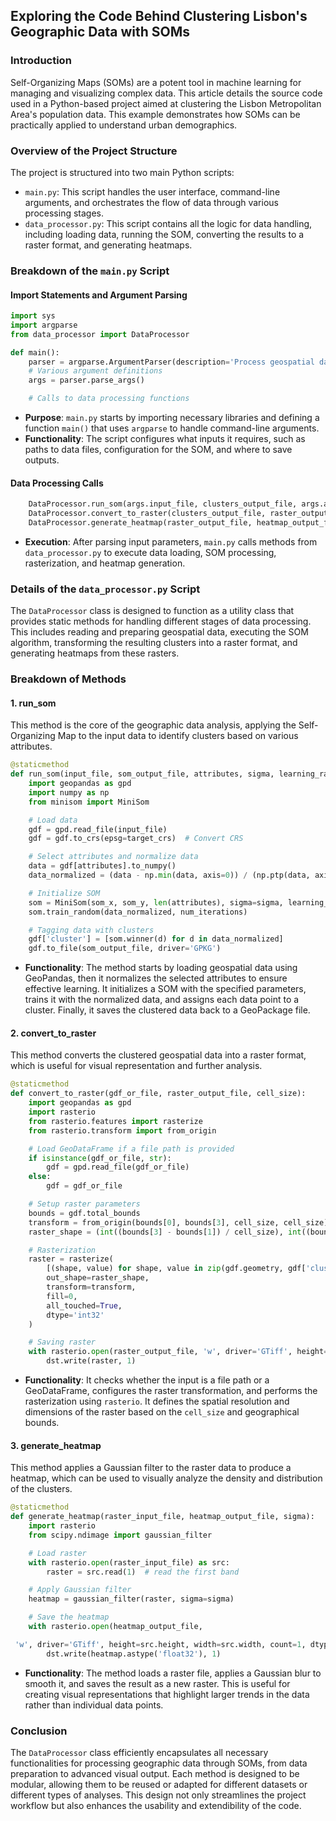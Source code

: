 ## **Exploring the Code Behind Clustering Lisbon's Geographic Data with SOMs**

### **Introduction**

Self-Organizing Maps (SOMs) are a potent tool in machine learning for managing and visualizing complex data. This article details the source code used in a Python-based project aimed at clustering the Lisbon Metropolitan Area's population data. This example demonstrates how SOMs can be practically applied to understand urban demographics.

### **Overview of the Project Structure**

The project is structured into two main Python scripts:

- `main.py`: This script handles the user interface, command-line arguments, and orchestrates the flow of data through various processing stages.
- `data_processor.py`: This script contains all the logic for data handling, including loading data, running the SOM, converting the results to a raster format, and generating heatmaps.

### **Breakdown of the `main.py` Script**

#### **Import Statements and Argument Parsing**

```python
import sys
import argparse
from data_processor import DataProcessor

def main():
    parser = argparse.ArgumentParser(description='Process geospatial data using a Self-Organizing Map (SOM).')
    # Various argument definitions
    args = parser.parse_args()

    # Calls to data processing functions
```

- **Purpose**: `main.py` starts by importing necessary libraries and defining a function `main()` that uses `argparse` to handle command-line arguments.
- **Functionality**: The script configures what inputs it requires, such as paths to data files, configuration for the SOM, and where to save outputs.

#### **Data Processing Calls**

```python
    DataProcessor.run_som(args.input_file, clusters_output_file, args.attributes, args.sigma, args.cell_size, args.som_x, args.som_y, args.num_iterations, args.crs)
    DataProcessor.convert_to_raster(clusters_output_file, raster_output_file, args.cell_size)
    DataProcessor.generate_heatmap(raster_output_file, heatmap_output_file, args.sigma)
```

- **Execution**: After parsing input parameters, `main.py` calls methods from `data_processor.py` to execute data loading, SOM processing, rasterization, and heatmap generation.

### **Details of the `data_processor.py` Script**

The `DataProcessor` class is designed to function as a utility class that provides static methods for handling different stages of data processing. This includes reading and preparing geospatial data, executing the SOM algorithm, transforming the resulting clusters into a raster format, and generating heatmaps from these rasters.

### Breakdown of Methods

#### 1. **run_som**
This method is the core of the geographic data analysis, applying the Self-Organizing Map to the input data to identify clusters based on various attributes.

```python
@staticmethod
def run_som(input_file, som_output_file, attributes, sigma, learning_rate, som_x, som_y, num_iterations, target_crs):
    import geopandas as gpd
    import numpy as np
    from minisom import MiniSom

    # Load data
    gdf = gpd.read_file(input_file)
    gdf = gdf.to_crs(epsg=target_crs)  # Convert CRS

    # Select attributes and normalize data
    data = gdf[attributes].to_numpy()
    data_normalized = (data - np.min(data, axis=0)) / (np.ptp(data, axis=0))

    # Initialize SOM
    som = MiniSom(som_x, som_y, len(attributes), sigma=sigma, learning_rate=learning_rate)
    som.train_random(data_normalized, num_iterations)

    # Tagging data with clusters
    gdf['cluster'] = [som.winner(d) for d in data_normalized]
    gdf.to_file(som_output_file, driver='GPKG')
```

- **Functionality**: The method starts by loading geospatial data using GeoPandas, then it normalizes the selected attributes to ensure effective learning. It initializes a SOM with the specified parameters, trains it with the normalized data, and assigns each data point to a cluster. Finally, it saves the clustered data back to a GeoPackage file.

#### 2. **convert_to_raster**
This method converts the clustered geospatial data into a raster format, which is useful for visual representation and further analysis.

```python
@staticmethod
def convert_to_raster(gdf_or_file, raster_output_file, cell_size):
    import geopandas as gpd
    import rasterio
    from rasterio.features import rasterize
    from rasterio.transform import from_origin

    # Load GeoDataFrame if a file path is provided
    if isinstance(gdf_or_file, str):
        gdf = gpd.read_file(gdf_or_file)
    else:
        gdf = gdf_or_file

    # Setup raster parameters
    bounds = gdf.total_bounds
    transform = from_origin(bounds[0], bounds[3], cell_size, cell_size)
    raster_shape = (int((bounds[3] - bounds[1]) / cell_size), int((bounds[2] - bounds[0]) / cell_size))

    # Rasterization
    raster = rasterize(
        [(shape, value) for shape, value in zip(gdf.geometry, gdf['cluster'])],
        out_shape=raster_shape,
        transform=transform,
        fill=0,
        all_touched=True,
        dtype='int32'
    )

    # Saving raster
    with rasterio.open(raster_output_file, 'w', driver='GTiff', height=raster_shape[0], width=raster_shape[1], count=1, dtype='int32', crs=gdf.crs, transform=transform) as dst:
        dst.write(raster, 1)
```

- **Functionality**: It checks whether the input is a file path or a GeoDataFrame, configures the raster transformation, and performs the rasterization using `rasterio`. It defines the spatial resolution and dimensions of the raster based on the `cell_size` and geographical bounds.

#### 3. **generate_heatmap**
This method applies a Gaussian filter to the raster data to produce a heatmap, which can be used to visually analyze the density and distribution of the clusters.

```python
@staticmethod
def generate_heatmap(raster_input_file, heatmap_output_file, sigma):
    import rasterio
    from scipy.ndimage import gaussian_filter

    # Load raster
    with rasterio.open(raster_input_file) as src:
        raster = src.read(1)  # read the first band

    # Apply Gaussian filter
    heatmap = gaussian_filter(raster, sigma=sigma)

    # Save the heatmap
    with rasterio.open(heatmap_output_file,

 'w', driver='GTiff', height=src.height, width=src.width, count=1, dtype='float32', crs=src.crs, transform=src.transform) as dst:
        dst.write(heatmap.astype('float32'), 1)
```

- **Functionality**: The method loads a raster file, applies a Gaussian blur to smooth it, and saves the result as a new raster. This is useful for creating visual representations that highlight larger trends in the data rather than individual data points.

### Conclusion

The `DataProcessor` class efficiently encapsulates all necessary functionalities for processing geographic data through SOMs, from data preparation to advanced visual output. Each method is designed to be modular, allowing them to be reused or adapted for different datasets or different types of analyses. This design not only streamlines the project workflow but also enhances the usability and extendibility of the code.
